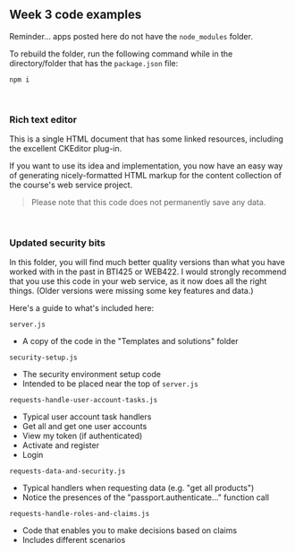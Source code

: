 ## Week 3 code examples

Reminder... apps posted here do not have the `node_modules` folder.  

To rebuild the folder, run the following command while in the directory/folder that has the `package.json` file:

```
npm i
```

<br>

### Rich text editor

This is a single HTML document that has some linked resources, including the excellent CKEditor plug-in. 

If you want to use its idea and implementation, you now have an easy way of generating nicely-formatted HTML markup for the content collection of the course's web service project. 

> Please note that this code does not permanently save any data. 

<br>

### Updated security bits

In this folder, you will find much better quality versions than what you have worked with in the past in BTI425 or WEB422. I would strongly recommend that you use this code in your web service, as it now does all the right things. (Older versions were missing some key features and data.) 

Here's a guide to what's included here:

`server.js`
* A copy of the code in the "Templates and solutions" folder

`security-setup.js`
* The security environment setup code 
* Intended to be placed near the top of `server.js` 

`requests-handle-user-account-tasks.js`
* Typical user account task handlers
* Get all and get one user accounts
* View my token (if authenticated)
* Activate and register 
* Login

`requests-data-and-security.js`
* Typical handlers when requesting data (e.g. "get all products")
* Notice the presences of the "passport.authenticate..." function call

`requests-handle-roles-and-claims.js`
* Code that enables you to make decisions based on claims
* Includes different scenarios

<br>
